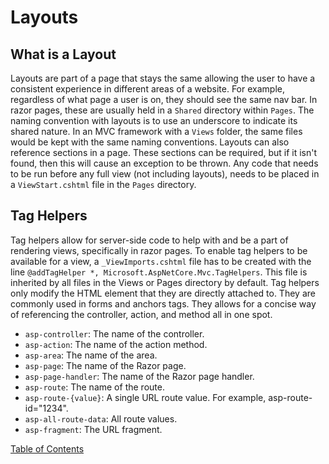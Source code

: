 # Layouts

## What is a Layout
Layouts are part of a page that stays the same allowing the user to have a consistent experience in different areas of a website. For example, regardless of what page a user is on, they should see the same nav bar. In razor pages, these are usually held in a `Shared` directory within `Pages`. The naming convention with layouts is to use an underscore to indicate its shared nature. In an MVC framework with a `Views` folder, the same files would be kept with the same naming conventions. Layouts can also reference sections in a page. These sections can be required, but if it isn't found, then this will cause an exception to be thrown. Any code that needs to be run before any full view (not including layouts), needs to be placed in a `ViewStart.cshtml` file in the `Pages` directory.

## Tag Helpers
Tag helpers allow for server-side code to help with and be a part of rendering views, specifically in razor pages. To enable tag helpers to be available for a view, a `_ViewImports.cshtml` file has to be created with the line `@addTagHelper *, Microsoft.AspNetCore.Mvc.TagHelpers`. This file is inherited by all files in the Views or Pages directory by default. Tag helpers only modify the HTML element that they are directly attached to. They are commonly used in forms and anchors tags. They allows for a concise way of referencing the controller, action, and method all in one spot.<br>
- `asp-controller`:	The name of the controller.
- `asp-action`:	The name of the action method.
- `asp-area`:	The name of the area.
- `asp-page`:	The name of the Razor page.
- `asp-page-handler`:	The name of the Razor page handler.
- `asp-route`:	The name of the route.
- `asp-route-{value}`:	A single URL route value. For example, asp-route-id="1234".
- `asp-all-route-data`:	All route values.
- `asp-fragment`:	The URL fragment.



[Table of Contents](README.md)